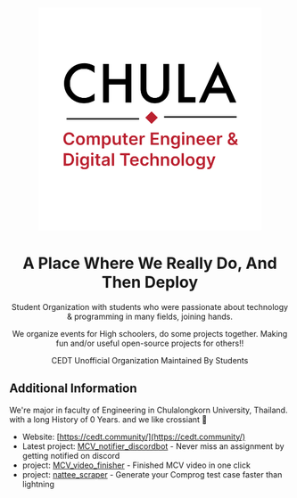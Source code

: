 <p align="center">
  <br>
  <img width="400" height="400"  src="https://raw.githubusercontent.com/CEDT-Chula/.github/main/profile/logo.png" />
  <br>
</p>

<h1 align="center">A Place Where We Really Do, And Then Deploy </h1>
<div align="center">
    <p>Student Organization with students who were passionate about technology & programming in many fields, joining hands.</p>
    <p>We organize events for High schoolers, do some projects together. Making fun and/or useful open-source projects for others!!</p>
    <p>CEDT Unofficial Organization Maintained By Students</p>
</div>


## Additional Information
We're major in faculty of Engineering in Chulalongkorn University, Thailand. with a long History of 0 Years.
and we like crossiant 🥐
<!-- long ass meta data of our sector -->

- Website: [https://cedt.community/](https://cedt.community/)
- Latest project: [MCV_notifier_discordbot](https://cedt-chula.github.io) - Never miss an assignment by getting notified on discord
- project: [MCV_video_finisher](https://github.com/CEDT-Chula/MCV-video-quiz-finisher) - Finished MCV video in one click
- project: [nattee_scraper](https://github.com/CEDT-Chula/nattee_scraper) - Generate your Comprog test case faster than lightning


